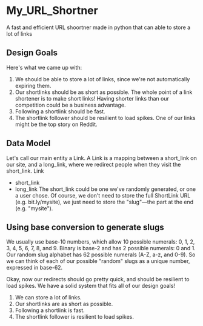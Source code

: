 # My_URL_Shortner
A fast and efficient URL shoortner made in python that can  able to store a lot of links
## Design Goals
Here's what we came up with:

1. We should be able to store a lot of links, since we're not automatically expiring them.
2. Our shortlinks should be as short as possible. The whole point of a link shortener is to make short links! Having shorter      links than our competition could be a business advantage.
3. Following a shortlink should be fast.
4. The shortlink follower should be resilient to load spikes. One of our links might be the top story on Reddit.

## Data Model
Let's call our main entity a Link. A Link is a mapping between a short_link on our site, and a long_link, where we redirect people when they visit the short_link.
Link
- short_link
- long_link
The short_link could be one we've randomly generated, or one a user chose.
Of course, we don't need to store the full ShortLink URL (e.g. bit.ly/mysite), we just need to store the "slug"—the part at the end (e.g. "mysite").

## Using base conversion to generate slugs
We usually use base-10 numbers, which allow 10 possible numerals: 0, 1, 2, 3, 4, 5, 6, 7, 8, and 9.
Binary is base-2 and has 2 possible numerals: 0 and 1.
Our random slug alphabet has 62 possible numerals (A-Z, a-z, and 0-9). So we can think of each of our possible "random" slugs as a unique number, expressed in base-62.





Okay, now our redirects should go pretty quick, and should be resilient to load spikes. We have a solid system that fits all of our design goals!

1. We can store a lot of links.
2. Our shortlinks are as short as possible.
3. Following a shortlink is fast.
4. The shortlink follower is resilient to load spikes.
